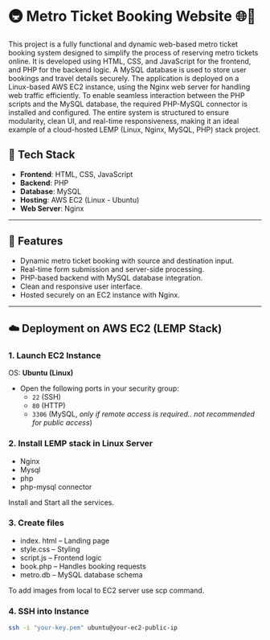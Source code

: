 # 🚇 Metro Ticket Booking Website 🌐🎫

This project is a fully functional and dynamic web-based metro ticket booking system designed to simplify the process of reserving metro tickets online. It is developed using HTML, CSS, and JavaScript for the frontend, and PHP for the backend logic. A MySQL database is used to store user bookings and travel details securely. The application is deployed on a Linux-based AWS EC2 instance, using the Nginx web server for handling web traffic efficiently. To enable seamless interaction between the PHP scripts and the MySQL database, the required PHP-MySQL connector is installed and configured. The entire system is structured to ensure modularity, clean UI, and real-time responsiveness, making it an ideal example of a cloud-hosted LEMP (Linux, Nginx, MySQL, PHP) stack project.

## 🔧 Tech Stack

- **Frontend**: HTML, CSS, JavaScript  
- **Backend**: PHP  
- **Database**: MySQL  
- **Hosting**: AWS EC2 (Linux - Ubuntu)  
- **Web Server**: Nginx  

---

## 🚀 Features

- Dynamic metro ticket booking with source and destination input.
- Real-time form submission and server-side processing.
- PHP-based backend with MySQL database integration.
- Clean and responsive user interface.
- Hosted securely on an EC2 instance with Nginx.

---

## ☁️ Deployment on AWS EC2 (LEMP Stack)

### 1. Launch EC2 Instance  
OS: **Ubuntu (Linux)**
- Open the following ports in your security group:
  - `22` (SSH)
  - `80` (HTTP)
  - `3306` (MySQL, *only if remote access is required.. not recommended for public access*)

### 2. Install LEMP stack in Linux Server
- Nginx
- Mysql
- php
- php-mysql connector

Install and Start all the services.

### 3. Create files
- index. html – Landing page
- style.css – Styling
- script.js – Frontend logic
- book.php – Handles booking requests
- metro.db – MySQL database schema

To add images from local to EC2 server use scp command.

### 4. SSH into Instance  
```bash
ssh -i "your-key.pem" ubuntu@your-ec2-public-ip



